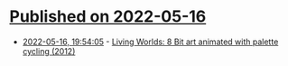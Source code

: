 # [Published on 2022-05-16](index.md)

* [2022-05-16, 19:54:05](https://news.ycombinator.com/item?id=31402436) - [Living Worlds: 8 Bit art animated with palette cycling (2012)](http://www.effectgames.com/demos/worlds/)
